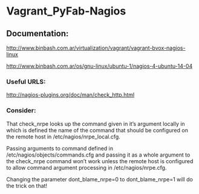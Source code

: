 # Vagrant_PyFab-Nagios

## Documentation:

http://www.binbash.com.ar/virtualization/vagrant/vagrant-bvox-nagios-linux

http://www.binbash.com.ar/os/gnu-linux/ubuntu-1/nagios-4-ubuntu-14-04

### Useful URLS:

http://nagios-plugins.org/doc/man/check_http.html

### Consider:

  That check_nrpe looks up the command given in it’s argument locally in which is defined the name of the command that should be configured on the remote host in /etc/nagios/nrpe_local.cfg.

  Passing arguments to command defined in /etc/nagios/objects/commands.cfg and passing it as a whole argument to the check_nrpe command won’t work unless the remote host is configured to allow command argument processing in /etc/nagios/nrpe.cfg.
  
  Changing the parameter dont_blame_nrpe=0 to dont_blame_nrpe=1 will do the trick on that!
